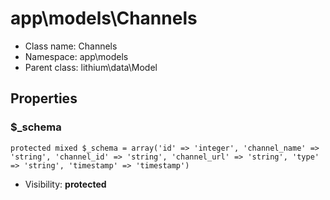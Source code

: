 app\models\Channels
===============






* Class name: Channels
* Namespace: app\models
* Parent class: lithium\data\Model





Properties
----------


### $_schema

    protected mixed $_schema = array('id' => 'integer', 'channel_name' => 'string', 'channel_id' => 'string', 'channel_url' => 'string', 'type' => 'string', 'timestamp' => 'timestamp')





* Visibility: **protected**



